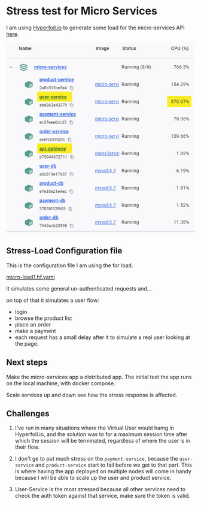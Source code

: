 # Stress test for Micro Services

I am using [Hyperfoil.io](https://hyperfoil.io/) to generate some 
load for the micro-services API [here](https://github.com/iliepandia/micro-services-ecommerce). 

![Async Demo](imgs/services-under-load.jpg)

## Stress-Load Configuration file

This is the configuration file I am using the for load.

[micro-load1.hf.yaml](hyperfoil-0.27.1/examples/micro-load1.hf.yaml)

It simulates some general un-authenticated requests and...

on top of that it simulates a user flow:
- login
- browse the product list
- place an order 
- make a payment
- each request has a small delay after it to simulate a real user
  looking at the page.

## Next steps

Make the micro-services app a distributed app. The initial test the app 
runs on the local machine, with docker compose. 

Scale services up and down see how the stress response is affected.

## Challenges

1. I've run in many situations where the Virtual User would hamg
   in Hyperfoil.io, and the solution was to for a maximum session time
   after which the session will be terminated, regardless of where the 
   user is in their flow. 

2. I don't ge to put much stress on the `payment-service`, because 
   the `user-service` and `product-service` start to fail before we 
   get to that part. This is where having the app deployed on multiple
   nodes will come in handy because I will be able to scale up the 
   user and product service.

3. User-Service is the most stressed because all other services need 
   to check the auth token against that service, make sure the token is
   valid.